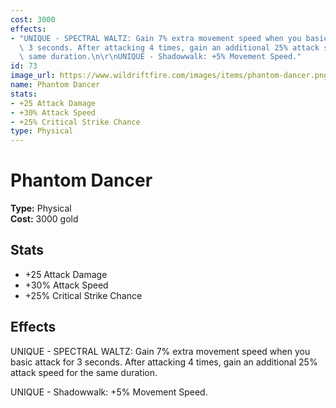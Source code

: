 ```yaml
---
cost: 3000
effects:
- "UNIQUE - SPECTRAL WALTZ: Gain 7% extra movement speed when you basic attack for\
  \ 3 seconds. After attacking 4 times, gain an additional 25% attack speed for the\
  \ same duration.\n\r\nUNIQUE - Shadowwalk: +5% Movement Speed."
id: 73
image_url: https://www.wildriftfire.com/images/items/phantom-dancer.png
name: Phantom Dancer
stats:
- +25 Attack Damage
- +30% Attack Speed
- +25% Critical Strike Chance
type: Physical
---
```


# Phantom Dancer

**Type:** Physical  
**Cost:** 3000 gold

## Stats

- +25 Attack Damage
- +30% Attack Speed
- +25% Critical Strike Chance

## Effects

UNIQUE - SPECTRAL WALTZ: Gain 7% extra movement speed when you basic attack for 3 seconds. After attacking 4 times, gain an additional 25% attack speed for the same duration.

UNIQUE - Shadowwalk: +5% Movement Speed.

